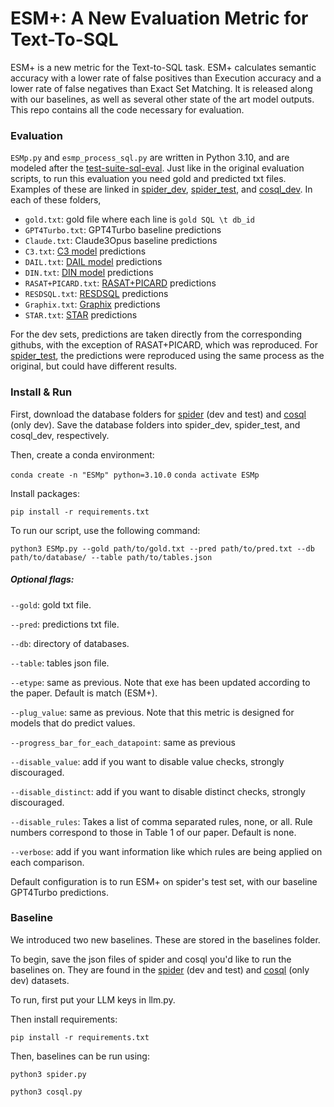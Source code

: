 # ESM+: A New Evaluation Metric for Text-To-SQL

ESM+ is a new metric for the Text-to-SQL task. ESM+ calculates semantic accuracy with a lower rate of false positives than Execution accuracy and a lower rate of false negatives than Exact Set Matching. It is released along with our baselines, as well as several other state of the art model outputs. This repo contains all the code necessary for evaluation.

### Evaluation
`ESMp.py` and `esmp_process_sql.py` are written in Python 3.10, and are modeled after the [test-suite-sql-eval](https://github.com/taoyds/test-suite-sql-eval).
Just like in the original evaluation scripts, to run this evaluation you need gold and predicted txt files. Examples of these are linked in [spider_dev](spider_dev/), [spider_test](spider_test/), and [cosql_dev](cosql_dev/). In each of these folders,
- `gold.txt`: gold file where each line is `gold SQL \t db_id`
- `GPT4Turbo.txt`: GPT4Turbo baseline predictions
- `Claude.txt`: Claude3Opus baseline predictions
- `C3.txt`: [C3 model](https://github.com/bigbigwatermalon/C3SQL) predictions
- `DAIL.txt`: [DAIL model](https://github.com/BeachWang/DAIL-SQL) predictions
- `DIN.txt`: [DIN model](https://github.com/MohammadrezaPourreza/Few-shot-NL2SQL-with-prompting) predictions
- `RASAT+PICARD.txt`: [RASAT+PICARD](https://github.com/LUMIA-Group/rasat) predictions
- `RESDSQL.txt`: [RESDSQL](https://github.com/RUCKBReasoning/RESDSQL) predictions
- `Graphix.txt`: [Graphix](https://github.com/AlibabaResearch/DAMO-ConvAI/tree/main/graphix) predictions
- `STAR.txt`: [STAR](https://github.com/AlibabaResearch/DAMO-ConvAI/tree/main/star) predictions

For the dev sets, predictions are taken directly from the corresponding githubs, with the exception of RASAT+PICARD, which was reproduced. For [spider_test](spider_test/), the predictions were reproduced using the same process as the original, but could have different results.

### Install & Run

First, download the database folders for [spider](https://drive.usercontent.google.com/download?id=1iRDVHLr4mX2wQKSgA9J8Pire73Jahh0m&export=download&authuser=0) (dev and test) and [cosql](https://drive.usercontent.google.com/download?id=1Y3ydpFiQQ3FC0bzdfy3groV95O_f1nXF&export=download&authuser=0) (only dev).
Save the database folders into spider_dev, spider_test, and cosql_dev, respectively.

Then, create a conda environment:

```conda create -n "ESMp" python=3.10.0```
```conda activate ESMp```

Install packages:

```pip install -r requirements.txt```

To run our script, use the following command:

```python3 ESMp.py --gold path/to/gold.txt --pred path/to/pred.txt --db path/to/database/ --table path/to/tables.json```

##### Optional flags:

```--gold```: gold txt file.

```--pred```: predictions txt file.

```--db```: directory of databases.

```--table```: tables json file.

```--etype```: same as previous. Note that exe has been updated according to the paper. Default is match (ESM+).

```--plug_value```: same as previous. Note that this metric is designed for models that do predict values.

```--progress_bar_for_each_datapoint```: same as previous

```--disable_value```: add if you want to disable value checks, strongly discouraged.

```--disable_distinct```: add if you want to disable distinct checks, strongly discouraged.

```--disable_rules```: Takes a list of comma separated rules, none, or all. Rule numbers correspond to those in Table 1 of our paper. Default is none.

```--verbose```: add if you want information like which rules are being applied on each comparison.

Default configuration is to run ESM+ on spider's test set, with our baseline GPT4Turbo predictions.

### Baseline
We introduced two new baselines. These are stored in the baselines folder.

To begin, save the json files of spider and cosql you'd like to run the baselines on. They are found in the [spider](https://drive.usercontent.google.com/download?id=1iRDVHLr4mX2wQKSgA9J8Pire73Jahh0m&export=download&authuser=0) (dev and test) and [cosql](https://drive.usercontent.google.com/download?id=1Y3ydpFiQQ3FC0bzdfy3groV95O_f1nXF&export=download&authuser=0) (only dev) datasets.

To run, first put your LLM keys in llm.py.

Then install requirements:

```pip install -r requirements.txt```

Then, baselines can be run using:

```python3 spider.py```

```python3 cosql.py```
